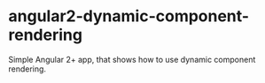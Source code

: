 # angular2-dynamic-component-rendering
Simple Angular 2+ app, that shows how to use dynamic component rendering.
